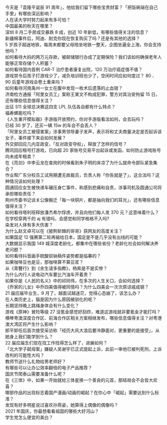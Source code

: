 今天是「袁隆平诞辰 91 周年」，他给我们留下哪些宝贵财富？「把饭碗端在自己手里」有哪些深远影响？  
人在读大学时努力起来有多可怕？  
中国最美的秋天在哪里？  
深圳 8 月二手房成交暴跌 8 成，创近 10 年新低，有哪些值得关注的信息？  
新疆棉事件后，阿迪、耐克你现在恢复购买了吗？还是有其他的选择？  
5 岁孩子超迷地铁，每周末都要父母陪坐地铁一整天，企图坐遍全上海，你会支持他吗？  
如何看待大妈的两万元存款，被邮储银行办成了定期保险？我们该如何确保老年人能够正常存储个人积蓄？  
如何看待国内首例 CAR-T 治疗患者康复出院，120 万治疗癌症值不值？  
游戏禁令后孩子打游戏少了，减负培训班也少了，空闲时间应如何度过？ 80 、 90 后童年游戏会卷土重来吗？  
如何看待河南禹州一女士在腹中发现一枚术后遗落的止血钳？  
济南检方通报「阿里女员工」案称王某文不构成犯罪，警方对其治安拘留 15 日，还有哪些信息值得关注？  
出征 S11 全球总决赛这四支 LPL 队伍各自都有什么特点？  
福寿螺能吃吗？  
《人生重开模拟器》手游版开放预约，你对手游版看法如何，会去玩吗？  
已经 30 岁了，还买一辆 15w 的车会不会丢人？  
「阿里女员工被侵害案」涉事男领导妻子发声，表示将和丈夫商量决定是否起诉该女子，事件接下来会如何发展？  
外交部回应几内亚政变，「反对政变夺权」，释放了怎样的信号？  
腾讯回应租号打游戏，已向超 20 家账号交易平台起诉或发函，如何防止游戏账号向未成年租卖？  
在《亮剑》中李云龙在查岗的时候看到朱子明的床凉了为什么就命令部队紧急集合？  
作业帮广东分校员工试用期遭无故裁员，负责人称「你告就是了」，这合法吗？这种情况该如何处理？  
圆通回应女生被快递车碾压身亡事件，称感到悲痛和自责，涉事司机及圆通公司将承担哪些责任？  
荆州市委书记谈关公像搬迁「每一块铜片，都是抽向我们的耳光」，还有哪些信息值得关注？  
如何看待塔利班释放潘杰希尔俘虏，并且向他们每人发 370 元？这意味着什么？  
在学校穿两千的 aj 有错吗，会感觉和同学格格不入吗?  
染发对人体有多大伤害？  
为什么赵文卓可以在《披荆斩棘的哥哥》获网友的高度关注？  
如果国足 12 强赛第二轮再输给日本，国足是不是几乎没有出线的可能？  
大数据显示我国 149 城深度老龄化，都集中在哪些省份？老龄化社会如何解决养老问题？  
如何看待抖音画手硫酸钡钠稿件姿势都是临摹的？  
如果咖啡豆也是豆，那咖啡算不算豆浆？  
从《青簪行》到《余生请多指教》，杨紫是不是实惨？  
为什么内行人说电动汽车要比汽油车开着贵？  
如果你是《人民的名义》中的祁同伟，在多次的人生关口，会如何选择？  
《乔家的儿女》中乔四美值得被同情吗？为什么四美会一次次原谅戚成钢？  
21 届应届毕业生，9 月了，越面试越迷茫，觉得心态崩了，该怎么办？  
在人类历史上，猫是因为什么原因被驯化的呢？  
长期坚持晚上跳绳身体会有什么变化？  
游戏《原神》冒险等级 27 没氪金感觉好刮痧，难道这游戏就非要氪金才能打吗？  
横琴粤澳深度合作区、前海合作区相关方案相继发布，哪些信息值得关注？对粤港澳大湾区将产生什么影响？  
郎平卸任后首次接受采访称「经历大风大浪后要冷静面对，更重要的是接受」，从她身上我们能学到什么？  
22 届应届生们现在找工作找得怎么样了，进展如何？  
「北大学子弑母案」嫌疑人吴谢宇已正式提起上诉，此前一审他已被判死刑，上诉改判的可能性大吗？  
教师节送什么礼物给男老师好？  
有哪些可以让办公效率翻倍的电子产品推荐？  
国庆节爬泰山需要准备什么呢？  
在《三体》中，如果一开始就给三体星换一个善良的元首，那结局会不会皆大欢喜？  
哪部作品的出现标志着国产漫画/动画的崛起？在你心中「崛起」需要达到什么标准？  
发现有好多明星说过喜欢孙燕姿，她算得上偶像的偶像吗？  
2021 年国庆，你最想看看祖国的哪些大好河山？  
学生党怎么便宜的美白？  
